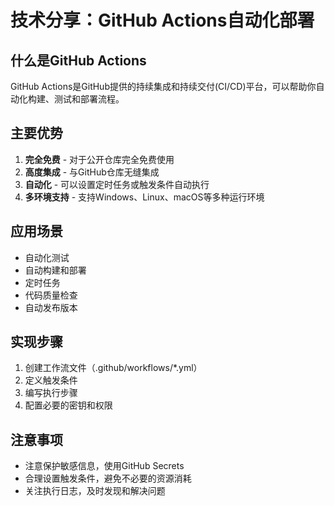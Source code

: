 # 技术分享：GitHub Actions自动化部署

## 什么是GitHub Actions

GitHub Actions是GitHub提供的持续集成和持续交付(CI/CD)平台，可以帮助你自动化构建、测试和部署流程。

## 主要优势

1. **完全免费** - 对于公开仓库完全免费使用
2. **高度集成** - 与GitHub仓库无缝集成
3. **自动化** - 可以设置定时任务或触发条件自动执行
4. **多环境支持** - 支持Windows、Linux、macOS等多种运行环境

## 应用场景

- 自动化测试
- 自动构建和部署
- 定时任务
- 代码质量检查
- 自动发布版本

## 实现步骤

1. 创建工作流文件（.github/workflows/*.yml）
2. 定义触发条件
3. 编写执行步骤
4. 配置必要的密钥和权限

## 注意事项

- 注意保护敏感信息，使用GitHub Secrets
- 合理设置触发条件，避免不必要的资源消耗
- 关注执行日志，及时发现和解决问题